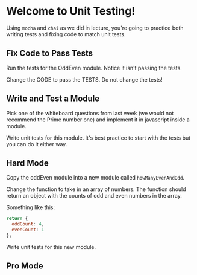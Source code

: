 # Welcome to Unit Testing!

Using `mocha` and `chai` as we did in lecture, you're going to practice both writing tests and fixing code to match unit tests.


## Fix Code to Pass Tests

Run the tests for the OddEven module. Notice it isn't passing the tests. 

Change the CODE to pass the TESTS. Do not change the tests!


## Write and Test a Module 

Pick one of the whiteboard questions from last week (we would not recommend the Prime number one) and implement it in javascript inside a module. 

Write unit tests for this module. It's best practice to start with the tests but you can do it either way.


## Hard Mode

Copy the oddEven module into a new module called `howManyEvenAndOdd`. 

Change the function to take in an array of numbers. The function should return an object with the counts of odd and even numbers in the array.

Something like this:

```javascript
return {
  oddCount: 4,
  evenCount: 1
};
```

Write unit tests for this new module. 


## Pro Mode
